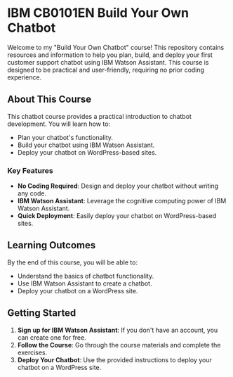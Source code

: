 # IBM CB0101EN Build Your Own Chatbot

Welcome to my "Build Your Own Chatbot" course! This repository contains resources and information to help you plan, build, and deploy your first customer support chatbot using IBM Watson Assistant. This course is designed to be practical and user-friendly, requiring no prior coding experience.

## About This Course

This chatbot course provides a practical introduction to chatbot development. You will learn how to:
- Plan your chatbot's functionality.
- Build your chatbot using IBM Watson Assistant.
- Deploy your chatbot on WordPress-based sites.

### Key Features
- **No Coding Required**: Design and deploy your chatbot without writing any code.
- **IBM Watson Assistant**: Leverage the cognitive computing power of IBM Watson Assistant.
- **Quick Deployment**: Easily deploy your chatbot on WordPress-based sites.

## Learning Outcomes

By the end of this course, you will be able to:
- Understand the basics of chatbot functionality.
- Use IBM Watson Assistant to create a chatbot.
- Deploy your chatbot on a WordPress site.

## Getting Started

1. **Sign up for IBM Watson Assistant**: If you don't have an account, you can create one for free.
2. **Follow the Course**: Go through the course materials and complete the exercises.
3. **Deploy Your Chatbot**: Use the provided instructions to deploy your chatbot on a WordPress site.
